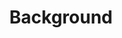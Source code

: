 ---
templateKey: ads
title: Background
image: /img/uncle-drew-2018-movie-poster.jpg
link: http://www.espn.com/
---